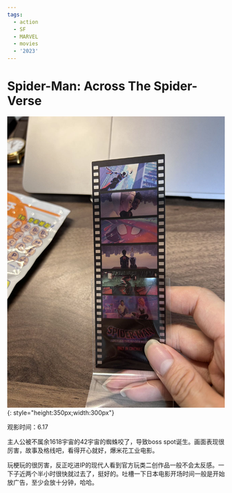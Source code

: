 ```yaml
---
tags:
  - action
  - SF
  - MARVEL
  - movies
  - '2023'
---
```


# Spider-Man: Across The Spider-Verse


![特典](img/zhizhu.JPG){: style="height:350px;width:300px"}

观影时间：6.17

主人公被不属余1618宇宙的42宇宙的蜘蛛咬了，导致boss spot诞生。画面表现很厉害，故事及格线吧，看得开心就好，爆米花工业电影。

玩梗玩的很厉害，反正吃进IP的现代人看到官方玩类二创作品一般不会太反感。一下子近两个半小时很快就过去了，挺好的。吐槽一下日本电影开场时间一般是开始放广告，至少会放十分钟，哈哈。
